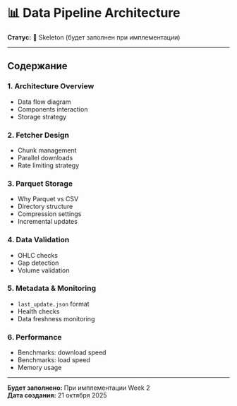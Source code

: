 # 📊 Data Pipeline Architecture

**Статус:** 📝 Skeleton (будет заполнен при имплементации)

---

## Содержание

### 1. Architecture Overview
- Data flow diagram
- Components interaction
- Storage strategy

### 2. Fetcher Design
- Chunk management
- Parallel downloads
- Rate limiting strategy

### 3. Parquet Storage
- Why Parquet vs CSV
- Directory structure
- Compression settings
- Incremental updates

### 4. Data Validation
- OHLC checks
- Gap detection
- Volume validation

### 5. Metadata & Monitoring
- `last_update.json` format
- Health checks
- Data freshness monitoring

### 6. Performance
- Benchmarks: download speed
- Benchmarks: load speed
- Memory usage

---

**Будет заполнено:** При имплементации Week 2  
**Дата создания:** 21 октября 2025

